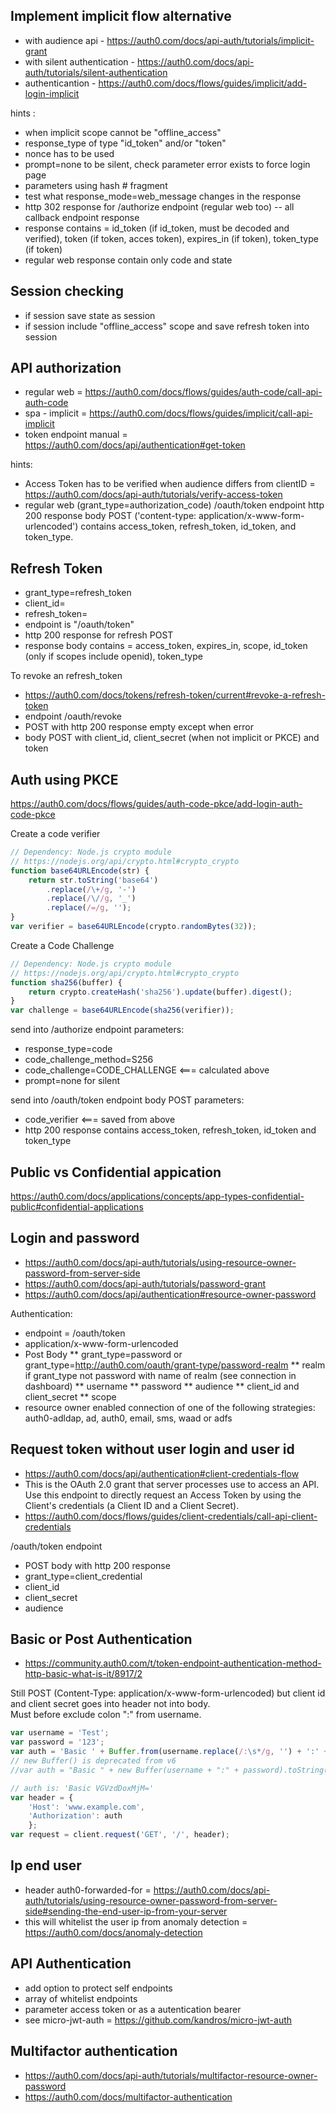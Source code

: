 Implement implicit flow alternative
----
* with audience api - https://auth0.com/docs/api-auth/tutorials/implicit-grant
* with silent authentication - https://auth0.com/docs/api-auth/tutorials/silent-authentication
* authenticantion - https://auth0.com/docs/flows/guides/implicit/add-login-implicit

hints : 
* when implicit scope cannot be "offline_access"
* response_type of type "id_token" and/or "token"
* nonce has to be used
* prompt=none to be silent, check parameter error exists to force login page
* parameters using hash # fragment
* test what response_mode=web_message changes in the response
* http 302 response for /authorize endpoint (regular web too) -- all callback endpoint response
* response contains = id_token  (if id_token, must be decoded and verified), token  (if token, acces token), expires_in (if token), token_type (if token)
* regular web response contain only code and state

Session checking
----
* if session save state as session
* if session include "offline_access" scope and save refresh token into session


API authorization
----
* regular web = https://auth0.com/docs/flows/guides/auth-code/call-api-auth-code
* spa - implicit = https://auth0.com/docs/flows/guides/implicit/call-api-implicit
* token endpoint manual = https://auth0.com/docs/api/authentication#get-token

hints:
* Access Token has to be verified when audience differs from clientID =  https://auth0.com/docs/api-auth/tutorials/verify-access-token
* regular web (grant_type=authorization_code) /oauth/token endpoint http 200 response body POST ('content-type: application/x-www-form-urlencoded') contains access_token, refresh_token, id_token, and token_type.



Refresh Token
----
* grant_type=refresh_token
* client_id=
* refresh_token=
* endpoint is "/oauth/token"
* http 200 response for refresh POST
* response body contains = access_token, expires_in, scope, id_token (only if scopes include openid), token_type

To revoke an refresh_token
* https://auth0.com/docs/tokens/refresh-token/current#revoke-a-refresh-token
* endpoint /oauth/revoke
* POST with http 200 response empty except when error
* body POST with client_id, client_secret (when not implicit or PKCE) and token


Auth using PKCE
----
https://auth0.com/docs/flows/guides/auth-code-pkce/add-login-auth-code-pkce    

Create a code verifier
```js
// Dependency: Node.js crypto module
// https://nodejs.org/api/crypto.html#crypto_crypto
function base64URLEncode(str) {
    return str.toString('base64')
        .replace(/\+/g, '-')
        .replace(/\//g, '_')
        .replace(/=/g, '');
}
var verifier = base64URLEncode(crypto.randomBytes(32));
```
Create a Code Challenge
```js
// Dependency: Node.js crypto module
// https://nodejs.org/api/crypto.html#crypto_crypto
function sha256(buffer) {
    return crypto.createHash('sha256').update(buffer).digest();
}
var challenge = base64URLEncode(sha256(verifier));
```
send into /authorize endpoint parameters:
* response_type=code
* code_challenge_method=S256
* code_challenge=CODE_CHALLENGE  <=== calculated above
* prompt=none for silent


send into /oauth/token endpoint body POST parameters:
* code_verifier  <=== saved from above
* http 200 response contains access_token, refresh_token, id_token and token_type

Public vs Confidential appication
----
https://auth0.com/docs/applications/concepts/app-types-confidential-public#confidential-applications


Login and password
----
* https://auth0.com/docs/api-auth/tutorials/using-resource-owner-password-from-server-side
* https://auth0.com/docs/api-auth/tutorials/password-grant
* https://auth0.com/docs/api/authentication#resource-owner-password


Authentication:
* endpoint = /oauth/token
* application/x-www-form-urlencoded
* Post Body
** grant_type=password or grant_type=http://auth0.com/oauth/grant-type/password-realm
** realm if grant_type not password with name of realm (see connection in dashboard)
** username
** password
** audience
** client_id and client_secret
** scope
* resource owner enabled connection of one of the following strategies: auth0-adldap, ad, auth0, email, sms, waad or adfs

Request token without user login and user id
----
* https://auth0.com/docs/api/authentication#client-credentials-flow
* This is the OAuth 2.0 grant that server processes use to access an API. Use this endpoint to directly request an Access Token by using the Client's credentials (a Client ID and a Client Secret).
* https://auth0.com/docs/flows/guides/client-credentials/call-api-client-credentials

/oauth/token endpoint
* POST body with http 200 response
* grant_type=client_credential
* client_id
* client_secret
* audience

Basic or Post Authentication
----
* https://community.auth0.com/t/token-endpoint-authentication-method-http-basic-what-is-it/8917/2  

Still POST (Content-Type: application/x-www-form-urlencoded) but client id and client secret goes into header not into body.   
Must before exclude colon ":" from username.

```js
var username = 'Test';
var password = '123';
var auth = 'Basic ' + Buffer.from(username.replace(/:\s*/g, '') + ':' + password).toString('base64');
// new Buffer() is deprecated from v6
//var auth = "Basic " + new Buffer(username + ":" + password).toString("base64");

// auth is: 'Basic VGVzdDoxMjM='
var header = {
    'Host': 'www.example.com', 
    'Authorization': auth
    };
var request = client.request('GET', '/', header);
```



Ip end user
----
* header auth0-forwarded-for = https://auth0.com/docs/api-auth/tutorials/using-resource-owner-password-from-server-side#sending-the-end-user-ip-from-your-server
* this will whitelist the user ip from anomaly detection = https://auth0.com/docs/anomaly-detection


API Authentication
----
* add option to protect self endpoints
* array of whitelist endpoints
* parameter access token or as a autentication bearer
* see micro-jwt-auth = https://github.com/kandros/micro-jwt-auth


Multifactor authentication
----
* https://auth0.com/docs/api-auth/tutorials/multifactor-resource-owner-password
* https://auth0.com/docs/multifactor-authentication

